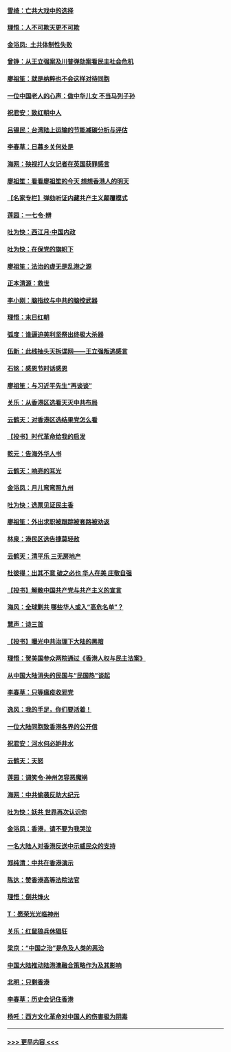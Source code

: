 #### [雪绮：亡共大戏中的选择](../pages/nsc993/n11699922.md?t=12042001) 
#### [理悟：人不可欺天更不可欺](../pages/nsc993/n11699657.md?t=12042001) 
#### [金浴凤:  土共体制性失败](../pages/nsc993/n11699361.md?t=12042001) 
#### [曾铮：从王立强案及川普弹劾案看民主社会危机](../pages/nsc993/n11699318.md?t=12042001) 
#### [廖祖笙：就是纳粹也不会这样对待同胞](../pages/nsc993/n11697658.md?t=12042001) 
#### [一位中国老人的心声：做中华儿女 不当马列子孙](../pages/nsc993/n11697525.md?t=12042001) 
#### [祝君安：致红朝中人](../pages/nsc993/n11697518.md?t=12042001) 
#### [吕锡民：台湾陆上运输的节能减碳分析与评估](../pages/nsc993/n11694983.md?t=12042001) 
#### [李春草：日暮乡关何处是](../pages/nsc993/n11694805.md?t=12042001) 
#### [海网：殃视打人女记者在英国获罪感言](../pages/nsc993/n11693832.md?t=12042001) 
#### [廖祖笙：看看廖祖笙的今天 想想香港人的明天](../pages/nsc993/n11693707.md?t=12042001) 
#### [【名家专栏】弹劾听证内藏共产主义颠覆模式](../pages/nsc993/n11693563.md?t=12042001) 
#### [莲园：一七令‧辨](../pages/nsc993/n11692558.md?t=12042001) 
#### [吐为快：西江月·中国内政](../pages/nsc993/n11692071.md?t=12042001) 
#### [吐为快：在保党的旗帜下](../pages/nsc993/n11691188.md?t=12042001) 
#### [廖祖笙：法治的虚无是乱港之源](../pages/nsc993/n11690605.md?t=12042001) 
#### [正本清源：救世](../pages/nsc993/n11689134.md?t=12042001) 
#### [李小刚：脑指纹与中共的脑控武器](../pages/nsc993/n11688900.md?t=12042001) 
#### [理悟：末日红朝](../pages/nsc993/n11688829.md?t=12042001) 
#### [弧度：谁逼迫美利坚祭出终极大杀器](../pages/nsc993/n11688735.md?t=12042001) 
#### [伍新：此线抽头天拆谍网——王立强叛逃感言](../pages/nsc993/n11687981.md?t=12042001) 
#### [石铭：感恩节时话感恩](../pages/nsc993/n11687568.md?t=12042001) 
#### [廖祖笙：与习近平先生“再谈谈”](../pages/nsc993/n11687005.md?t=12042001) 
#### [关乐：从香港区选看天灭中共布局](../pages/nsc993/n11686647.md?t=12042001) 
#### [云鹤天：对香港区选结果党怎么看](../pages/nsc993/n11686216.md?t=12042001) 
#### [【投书】时代革命给我的启发](../pages/nsc993/n11684287.md?t=12042001) 
#### [乾元：告海外华人书](../pages/nsc993/n11684044.md?t=12042001) 
#### [云鹤天：响亮的耳光](../pages/nsc993/n11684254.md?t=12042001) 
#### [金浴凤：月儿弯弯照九州](../pages/nsc993/n11684231.md?t=12042001) 
#### [吐为快：选票见证民主香](../pages/nsc993/n11684206.md?t=12042001) 
#### [廖祖笙：外出求职被跟踪被套路被劝返](../pages/nsc993/n11683874.md?t=12042001) 
#### [林泉：港民区选告捷莫轻敌](../pages/nsc993/n11683930.md?t=12042001) 
#### [云鹤天：清平乐 三无房地产](../pages/nsc993/n11681521.md?t=12042001) 
#### [杜彼得：出其不意 破之必也 华人在美 庄敬自强](../pages/nsc993/n11679554.md?t=12042001) 
#### [【投书】解散中国共产党与共产主义的宣言](../pages/nsc993/n11679177.md?t=12042001) 
#### [海风：全球剿共 哪些华人或入“高危名单”？](../pages/nsc993/n11678617.md?t=12042001) 
#### [慧声：诗三首](../pages/nsc993/n11678848.md?t=12042001) 
#### [【投书】曝光中共治理下大陆的黑暗](../pages/nsc993/n11678674.md?t=12042001) 
#### [理悟：贺美国参众两院通过《香港人权与民主法案》](../pages/nsc993/n11678104.md?t=12042001) 
#### [从中国大陆消失的民国与“民国热”谈起](../pages/nsc993/n11678075.md?t=12042001) 
#### [李春草：只等瘟疫收邪党](../pages/nsc993/n11677308.md?t=12042001) 
#### [逸风：我的手足，你们要活着！](../pages/nsc993/n11676352.md?t=12042001) 
#### [一位大陆同胞致香港各界的公开信](../pages/nsc993/n11675761.md?t=12042001) 
#### [祝君安：河水何必妒井水](../pages/nsc993/n11675746.md?t=12042001) 
#### [云鹤天：天怒](../pages/nsc993/n11675718.md?t=12042001) 
#### [莲园：调笑令‧神州怎容恶魔祸](../pages/nsc993/n11675648.md?t=12042001) 
#### [海网：中共偷袭反助大纪元](../pages/nsc993/n11673515.md?t=12042001) 
#### [吐为快：妖共 世界再次认识你](../pages/nsc993/n11673506.md?t=12042001) 
#### [金浴凤：香港，请不要为我哭泣](../pages/nsc993/n11673248.md?t=12042001) 
#### [一名大陆人对香港反送中示威民众的支持](../pages/nsc993/n11672615.md?t=12042001) 
#### [郑纯清：中共在香港演示](../pages/nsc993/n11670539.md?t=12042001) 
#### [陈达：赞香港高等法院法官](../pages/nsc993/n11669542.md?t=12042001) 
#### [理悟：倒共烽火](../pages/nsc993/n11668844.md?t=12042001) 
#### [T：愿荣光光临神州](../pages/nsc993/n11668421.md?t=12042001) 
#### [关乐：红鼠狼兵休猖狂](../pages/nsc993/n11668378.md?t=12042001) 
#### [梁京：“中国之治”是危及人类的恶治](../pages/nsc993/n11668328.md?t=12042001) 
#### [中国大陆推动陆港澳融合策略作为及其影响](../pages/nsc993/n11668157.md?t=12042001) 
#### [北明：只剩香港](../pages/nsc993/n11668002.md?t=12042001) 
#### [李春草：历史会记住香港](../pages/nsc993/n11667927.md?t=12042001) 
#### [杨吒：西方文化革命对中国人的伤害极为阴毒](../pages/nsc993/n11664521.md?t=12042001) 

----
#### [ >>> 更早内容 <<< ](../indexes/nsc993-earlier.md)
